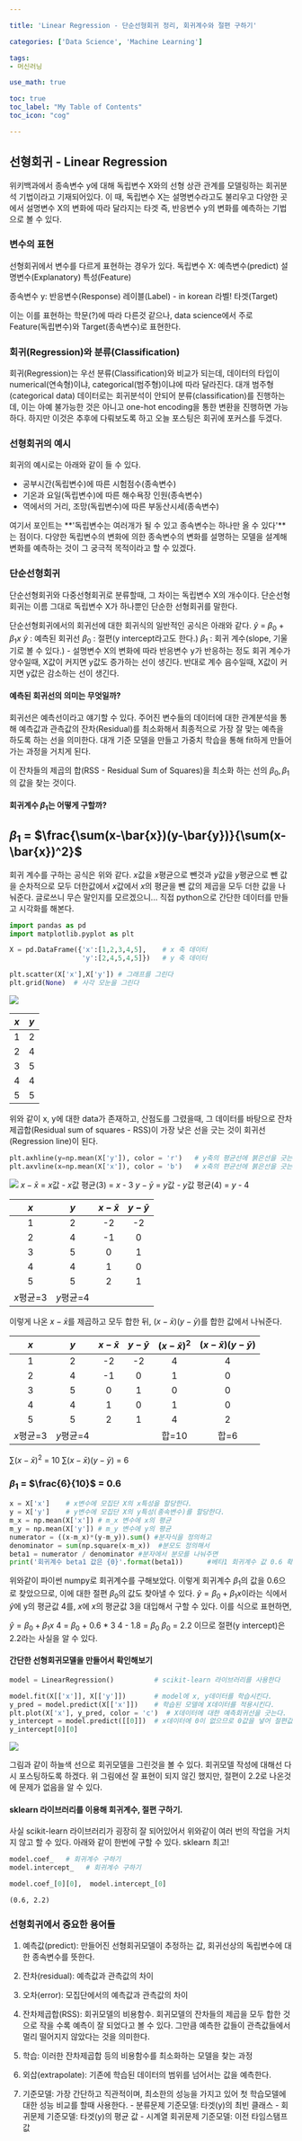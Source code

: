```yaml
---

title: 'Linear Regression - 단순선형회귀 정리, 회귀계수와 절편 구하기'

categories: ['Data Science', 'Machine Learning']

tags: 
- 머신러닝

use_math: true

toc: true
toc_label: "My Table of Contents"
toc_icon: "cog"

---
```


## 선형회귀 - Linear Regression

위키백과에서 종속변수 y에 대해 독립변수 X와의 선형 상관 관계를 모델링하는 회귀분석 기법이라고 기재되어있다. 이 때, 독립변수 X는 설명변수라고도 불리우고 다양한 곳에서 설명변수 X의 변화에 따라 달라지는 타겟 즉, 반응변수 y의 변화를 예측하는 기법으로 볼 수 있다.


### 변수의 표현
선형회귀에서 변수를 다르게 표현하는 경우가 있다.
독립변수 X: 
예측변수(predict)
설명변수(Explanatory)
특성(Feature)

종속변수 y:
반응변수(Response)
레이블(Label) - in korean 라벨!
타겟(Target)

이는 이를 표현하는 학문(?)에 따라 다른것 같으나, data science에서 주로 Feature(독립변수)와 Target(종속변수)로 표현한다.

### 회귀(Regression)와 분류(Classification)
회귀(Regression)는 우선 분류(Classification)와 비교가 되는데, 데이터의 타입이 numerical(연속형)이냐, categorical(범주형)이냐에 따라 달라진다. 
대개 범주형(categorical data) 데이터로는 회귀분석이 안되어 분류(classification)를 진행하는데, 이는 아예 불가능한 것은 아니고 one-hot encoding을 통한 변환을 진행하면 가능하다. 하지만 이것은 추후에 다뤄보도록 하고 오늘 포스팅은 회귀에 포커스를 두겠다.

### 선형회귀의 예시

회귀의 예시로는 아래와 같이 들 수 있다. 
* 공부시간(독립변수)에 따른 시험점수(종속변수)
* 기온과 요일(독립변수)에 따른 해수욕장 인원(종속변수)
* 역에서의 거리, 조망(독립변수)에 따른 부동산시세(종속변수)

여기서 포인트는 **'독립변수는 여러개가 될 수 있고 종속변수는 하나만 올 수 있다'**는 점이다. 다양한 독립변수의 변화에 의한 종속변수의 변화를 설명하는 모델을 설계해 변화를 예측하는 것이 그 궁극적 목적이라고 할 수 있겠다.

### 단순선형회귀

단순선형회귀와 다중선형회귀로 분류할때, 그 차이는 독립변수 X의 개수이다. 단순선형회귀는 이름 그대로 독립변수 X가 하나뿐인 단순한 선형회귀를 말한다.

단순선형회귀에서의 회귀선에 대한 회귀식의 일반적인 공식은 아래와 같다.
$\hat{y}$ = $\beta_0$ + $\beta_1$$x$
$\hat{y}$ : 예측된 회귀선
$\beta_0$ : 절편(y intercept라고도 한다.)
$\beta_1$ : 회귀 계수(slope, 기울기로 볼 수 있다.) - 설명변수 X의 변화에 따라 반응변수 y가 반응하는 정도
회귀 계수가 양수일때, X값이 커지면 y값도 증가하는 선이 생긴다.
반대로 계수 음수일때, X값이 커지면 y값은 감소하는 선이 생긴다.

#### 예측된 회귀선의 의미는 무엇일까?
회귀선은 예측선이라고 얘기할 수 있다. 주어진 변수들의 데이터에 대한 관계분석을 통해 예측값과 관측값의 잔차(Residual)를 최소화해서 최종적으로 가장 잘 맞는 예측을 하도록 하는 선을 의미한다.
대개 기준 모델을 만들고 가중치 학습을 통해 fit하게 만들어가는 과정을 거치게 된다. 

이 잔차들의 제곱의 합(RSS - Residual Sum of Squares)을 최소화 하는 선의 $\beta_0, \beta_1$의 값을 찾는 것이다.


#### 회귀계수 $\beta_1$는 어떻게 구할까?

## $\beta_1$ = $\frac{\sum(x-\bar{x})(y-\bar{y})}{\sum(x-\bar{x})^2}$


회귀 계수를 구하는 공식은 위와 같다. $x$값을 $x$평균으로 뺀것과 $y$값을 $y$평균으로 뺀 값을 순차적으로 모두 더한값에서 $x$값에서 $x$의 평균을 뺀 값의 제곱을 모두 더한 값을 나눠준다. 
글로쓰니 무슨 말인지를 모르겠으니... 직접 python으로 간단한 데이터를 만들고 시각화를 해본다.

```python
import pandas as pd
import matplotlib.pyplot as plt

X = pd.DataFrame({'x':[1,2,3,4,5],    # x 축 데이터
                  'y':[2,4,5,4,5]})   # y 축 데이터

plt.scatter(X['x'],X['y']) # 그래프를 그린다
plt.grid(None)	# 사각 모눈을 그린다
```
![](https://images.velog.io/images/dlskawns/post/8b39efbe-dc1d-44d5-960f-3374e0b79830/image.png) 

|$x$|$y$|
|:-:|:-:|
|1|2|
|2|4|
|3|5|
|4|4|
|5|5|  

위와 같이 x, y에 대한 data가 존재하고, 산점도를 그렸을때, 그 데이터를 바탕으로 잔차제곱합(Residual sum of squares - RSS)이 가장 낮은 선을 긋는 것이 회귀선(Regression line)이 된다. 

```python
plt.axhline(y=np.mean(X['y']), color = 'r')   # y축의 평균선에 붉은선을 긋는다. y 평균: 4
plt.axvline(x=np.mean(X['x']), color = 'b')   # x축의 편균선에 붉은선을 긋는다. x 평균: 3
```
![](https://images.velog.io/images/dlskawns/post/a8e9d84f-36ef-4f7c-9598-cd300c7d3c9f/image.png)
$x-\bar{x}$ = $x$값 - $x$값 평균(3) = $x$ - 3
$y-\bar{y}$ = $y$값 - $y$값 평균(4) = $y$ - 4

|$x$|$y$|$x-\bar{x}$|$y-\bar{y}$|
|:-:|:-:|:-:|:-:|
|1|2|-2|-2|
|2|4|-1|0|
|3|5|0|1|
|4|4|1|0|
|5|5|2|1|
|$x$평균=3|$y$평균=4|||
이렇게 나온 $x-\bar{x}$를 제곱하고 모두 합한 뒤, $(x-\bar{x})(y-\bar{y})$를 합한 값에서 나눠준다.
<br/>

|$x$|$y$|$x-\bar{x}$|$y-\bar{y}$|$(x-\bar{x})^2$|$(x-\bar{x})(y-\bar{y})$
|:-:|:-:|:-:|:-:|:-:|:-:|
|1|2|-2|-2|4|4|
|2|4|-1|0|1|0|
|3|5|0|1|0|0|
|4|4|1|0|1|0|
|5|5|2|1|4|2|
|$x$평균=3|$y$평균=4|||합=10|합=6

$\sum$$(x-\bar{x})^2$ = 10 
$\sum$$(x-\bar{x})(y-\bar{y})$ = 6
### $\beta_1$ = $\frac{6}{10}$ = $0.6$

```python
x = X['x']    # x변수에 모집단 X의 x특성을 할당한다.
y = X['y']    # y변수에 모집단 X의 y특성(종속변수)를 할당한다.
m_x = np.mean(X['x']) # m_x 변수에 x의 평균
m_y = np.mean(X['y']) # m_y 변수에 y의 평균
numerator = ((x-m_x)*(y-m_y)).sum() #분자식을 정의하고
denominator = sum(np.square(x-m_x))  #분모도 정의해서
beta1 = numerator / denominator #분자에서 분모를 나눠주면
print('회귀계수 beta1 값은 {0}'.format(beta1))      #베타1 회귀계수 값 0.6 확인
```
위와같이 파이썬 numpy로 회귀계수를 구해보았다.
이렇게 회귀계수 $\beta_1$의 값을 0.6으로 찾았으므로, 이에 대한 절편 $\beta_0$의 값도 찾아낼 수 있다.
$\hat{y} = \beta_0 +\beta_1x$이라는 식에서 $\hat{y}$에 y의 평균값 4를, $x$에 $x$의 평균값 3을 대입해서 구할 수 있다. 이를 식으로 표현하면,

$\hat{y} = \beta_0 +\beta_1x$
4 = $\beta_0$ + 0.6 * 3
4 - 1.8 = $\beta_0$
$\beta_0$ = 2.2
이므로 절편(y intercept)은 2.2라는 사실을 알 수 있다.

#### 간단한 선형회귀모델을 만들어서 확인해보기

```python
model = LinearRegression()          # scikit-learn 라이브러리를 사용한다

model.fit(X[['x']], X[['y']])       # model에 x, y데이터를 학습시킨다.
y_pred = model.predict(X[['x']])    # 학습된 모델에 X데이터를 적용시킨다.
plt.plot(X['x'], y_pred, color = 'c')  # X데이터에 대한 예측회귀선을 긋는다.
y_intercept = model.predict([[0]])  # x데이터에 0이 없으므로 0값을 넣어 절편값을 확인한다.
y_intercept[0][0]
```
![](https://images.velog.io/images/dlskawns/post/d97e9124-88d1-45ef-ba70-02f668a34458/image.png)

그림과 같이 하늘색 선으로 회귀모델을 그린것을 볼 수 있다. 회귀모델 작성에 대해선 다시 포스팅하도록 하겠다.
위 그림에선 잘 표현이 되지 않긴 했지만, 절편이 2.2로 나온것에 문제가 없음을 알 수 있다.

#### sklearn 라이브러리를 이용해 회귀계수, 절편 구하기.
사실 scikit-learn 라이브러리가 굉장히 잘 되어있어서 위와같이 여러 번의 작업을 거치지 않고 할 수 있다. 아래와 같이 한번에 구할 수 있다. sklearn 최고!
```python 
model.coef_   # 회귀계수 구하기
model.intercept_   # 회귀계수 구하기

model.coef_[0][0],  model.intercept_[0]   
```
`
(0.6, 2.2)
`



### 선형회귀에서 중요한 용어들
1. 예측값(predict): 만들어진 선형회귀모델이 추정하는 값, 회귀선상의 독립변수에 대한 종속변수를 뜻한다.

2. 잔차(residual): 예측값과 관측값의 차이
3. 오차(error): 모집단에서의 예측값과 관측값의 차이
4. 잔차제곱합(RSS): 회귀모델의 비용함수. 회귀모델의 잔차들의 제곱을 모두 합한 것으로 작을 수록 예측이 잘 되었다고 볼 수 있다. 그만큼 예측한 값들이 관측값들에서 멀리 떨어지지 않았다는 것을 의미한다.
5. 학습: 이러한 잔차제곱합 등의 비용함수를 최소화하는 모델을 찾는 과정
6. 외삽(extrapolate): 기존에 학습된 데이터의 범위를 넘어서는 값을 예측한다.
7. 기준모델: 가장 간단하고 직관적이며, 최소한의 성능을 가지고 있어 첫 학습모델에 대한 성능 비교를 할때 사용한다.
		- 분류문제 기준모델: 타겟(y)의 최빈 클래스
        - 회귀문제 기준모델: 타겟(y)의 평균 값
        - 시계열 회귀문제 기준모델: 이전 타임스탬프 값
